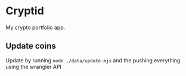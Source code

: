 # Cryptid

My crypto portfolio app.

## Update coins

Update by running `node ./data/update.mjs` and the pushing everything using the wrangler API
